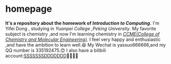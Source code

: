 # homepage
**It's a repository about the homework of _Introduction to Computing_.**
I'm Yifei Dong , studying in _Yuanpei College ,Peking University_.
My favorite subject is chemistry ,and now I'm learning chemistry in [*CCME(College of Chemistry and Molecular Engineering)*](http://www.chem.pku.edu.cn/).
I feel very happy and enthusiastic ,and have the ambition to learn well.:laughing:
My Wechat is yassuo666666,and my QQ number is 335192475.:blush:
I also have a bilibili account:[SSSSSSSDDDDDDD](https://space.bilibili.com/12835588/#/):syringe::droplet::cow::beer:
